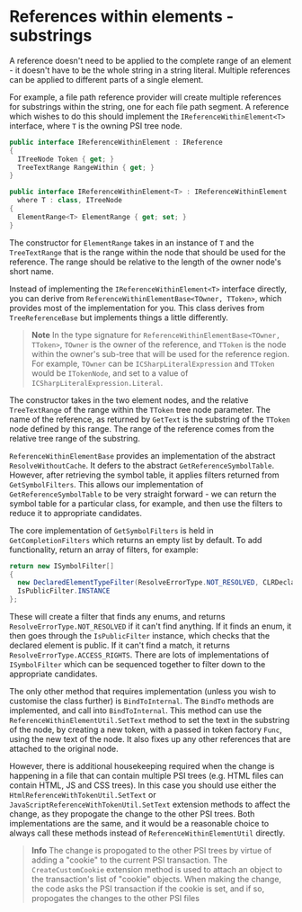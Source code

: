 # References within elements - substrings

A reference doesn't need to be applied to the complete range of an element - it doesn't have to be the whole string in a string literal. Multiple references can be applied to different parts of a single element.

For example, a file path reference provider will create multiple references for substrings within the string, one for each file path segment. A reference which wishes to do this should implement the `IReferenceWithinElement<T>` interface, where `T` is the owning PSI tree node.

```cs
public interface IReferenceWithinElement : IReference
{
  ITreeNode Token { get; }
  TreeTextRange RangeWithin { get; }
}

public interface IReferenceWithinElement<T> : IReferenceWithinElement
  where T : class, ITreeNode
{
  ElementRange<T> ElementRange { get; set; }
}
```

The constructor for `ElementRange` takes in an instance of `T` and the `TreeTextRange` that is the range within the node that should be used for the reference. The range should be relative to the length of the owner node's short name.

Instead of implementing the `IReferenceWithinElement<T>` interface directly, you can derive from `ReferenceWithinElementBase<TOwner, TToken>`, which provides most of the implementation for you. This class derives from `TreeReferenceBase` but implements things a little differently.

>**Note** In the type signature for `ReferenceWithinElementBase<TOwner, TToken>`, `TOwner` is the owner of the reference, and `TToken` is the node within the owner's sub-tree that will be used for the reference region. For example, `TOwner` can be `ICSharpLiteralExpression` and `TToken` would be `ITokenNode`, and set to a value of `ICSharpLiteralExpression.Literal`.

The constructor takes in the two element nodes, and the relative `TreeTextRange` of the range within the `TToken` tree node parameter. The name of the reference, as returned by `GetText` is the substring of the `TToken` node defined by this range. The range of the reference comes from the relative tree range of the substring.

`ReferenceWithinElementBase` provides an implementation of the abstract `ResolveWithoutCache`. It defers to the abstract `GetReferenceSymbolTable`. However, after retrieving the symbol table, it applies filters returned from `GetSymbolFilters`. This allows our implementation of `GetReferenceSymbolTable` to be very straight forward - we can return the symbol table for a particular class, for example, and then use the filters to reduce it to appropriate candidates.

The core implementation of `GetSymbolFilters` is held in `GetCompletionFilters` which returns an empty list by default. To add functionality, return an array of filters, for example:

```cs
return new ISymbolFilter[]
{
  new DeclaredElementTypeFilter(ResolveErrorType.NOT_RESOLVED, CLRDeclaredElementType.ENUM_MEMBER),
  IsPublicFilter.INSTANCE
};
```

These will create a filter that finds any enums, and returns `ResolveErrorType.NOT_RESOLVED` if it can't find anything. If it finds an enum, it then goes through the `IsPublicFilter` instance, which checks that the declared element is public. If it can't find a match, it returns `ResolveErrorType.ACCESS_RIGHTS`. There are lots of implementations of `ISymbolFilter` which can be sequenced together to filter down to the appropriate candidates.

The only other method that requires implementation (unless you wish to customise the class further) is `BindToInternal`. The `BindTo` methods are implemented, and call into `BindToInternal`. This method can use the `ReferenceWithinElementUtil.SetText` method to set the text in the substring of the node, by creating a new token, with a passed in token factory `Func`, using the new text of the node. It also fixes up any other references that are attached to the original node.

However, there is additional housekeeping required when the change is happening in a file that can contain multiple PSI trees (e.g. HTML files can contain HTML, JS and CSS trees). In this case you should use either the `HtmlReferenceWithTokenUtil.SetText` or `JavaScriptReferenceWithTokenUtil.SetText` extension methods to affect the change, as they propogate the change to the other PSI trees. Both implementations are the same, and it would be a reasonable choice to always call these methods instead of `ReferenceWithinElementUtil` directly.

>**Info** The change is propogated to the other PSI trees by virtue of adding a "cookie" to the current PSI transaction. The `CreateCustomCookie` extension method is used to attach an object to the transaction's list of "cookie" objects. When making the change, the code asks the PSI transaction if the cookie is set, and if so, propogates the changes to the other PSI files

